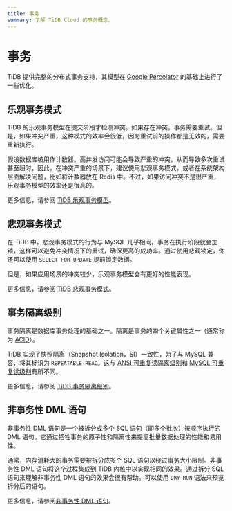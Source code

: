 ```yaml
---
title: 事务
summary: 了解 TiDB Cloud 的事务概念。
---
```


# 事务

TiDB 提供完整的分布式事务支持，其模型在 [Google Percolator](https://research.google.com/pubs/pub36726.html) 的基础上进行了一些优化。

## 乐观事务模式

TiDB 的乐观事务模型在提交阶段才检测冲突。如果存在冲突，事务需要重试。但是，如果冲突严重，这种模式的效率会很低，因为重试前的操作都是无效的，需要重新执行。

假设数据库被用作计数器。高并发访问可能会导致严重的冲突，从而导致多次重试甚至超时。因此，在冲突严重的场景下，建议使用悲观事务模式，或者在系统架构层面解决问题，比如将计数器放在 Redis 中。不过，如果访问冲突不是很严重，乐观事务模型的效率还是很高的。

更多信息，请参阅 [TiDB 乐观事务模型](/optimistic-transaction.md)。

## 悲观事务模式

在 TiDB 中，悲观事务模式的行为与 MySQL 几乎相同。事务在执行阶段就会加锁，这样可以避免冲突情况下的重试，确保更高的成功率。通过使用悲观锁定，你还可以使用 `SELECT FOR UPDATE` 提前锁定数据。

但是，如果应用场景的冲突较少，乐观事务模型会有更好的性能表现。

更多信息，请参阅 [TiDB 悲观事务模式](/pessimistic-transaction.md)。

## 事务隔离级别

事务隔离是数据库事务处理的基础之一。隔离是事务的四个关键属性之一（通常称为 [ACID](/tidb-cloud/tidb-cloud-glossary.md#acid)）。

TiDB 实现了快照隔离（Snapshot Isolation，SI）一致性，为了与 MySQL 兼容，将其标识为 `REPEATABLE-READ`。这与 [ANSI 可重复读隔离级别](/transaction-isolation-levels.md#difference-between-tidb-and-ansi-repeatable-read)和 [MySQL 可重复读级别](/transaction-isolation-levels.md#difference-between-tidb-and-mysql-repeatable-read)有所不同。

更多信息，请参阅 [TiDB 事务隔离级别](/transaction-isolation-levels.md)。

## 非事务性 DML 语句

非事务性 DML 语句是一个被拆分成多个 SQL 语句（即多个批次）按顺序执行的 DML 语句。它通过牺牲事务的原子性和隔离性来提高批量数据处理的性能和易用性。

通常，内存消耗大的事务需要被拆分成多个 SQL 语句以绕过事务大小限制。非事务性 DML 语句将这个过程集成到 TiDB 内核中以实现相同的效果。通过拆分 SQL 语句来理解非事务性 DML 语句的效果会很有帮助。可以使用 `DRY RUN` 语法来预览拆分后的语句。

更多信息，请参阅[非事务性 DML 语句](/non-transactional-dml.md)。
